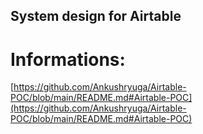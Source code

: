 ## System design for Airtable

# Informations:
[https://github.com/Ankushryuga/Airtable-POC/blob/main/README.md#Airtable-POC](https://github.com/Ankushryuga/Airtable-POC/blob/main/README.md#Airtable-POC)
